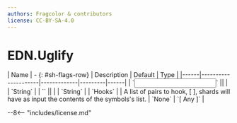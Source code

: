 ```yaml
---
authors: Fragcolor & contributors
license: CC-BY-SA-4.0
---
```



# EDN.Uglify

<div class="sh-parameters" markdown="1">
| Name | - {: #sh-flags-row} | Description | Default | Type |
|------|---------------------|-------------|---------|------|
| `<input>` || | | `String` |
| `<output>` || | | `String` |
| `Hooks` |  | A list of pairs to hook, [<symbol name> <shards to execute>], shards will have as input the contents of the symbols's list. | `None` | `[ Any ]` |

</div>



--8<-- "includes/license.md"
